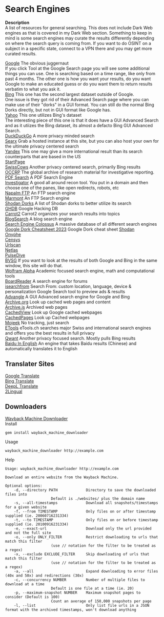 # Search Engines
**Description** \
A list of resources for general searching. This does not include Dark Web engines as that is covered in my Dark Web section. Something to keep in mind is some search engines may curate the results differently depending on where the search query is coming from. If you want to do OSINT on a subject in a specific state, connect to a VPN there and you may get more curated results. 

[Google](Https://www.google.com) The obvious juggernaut \
If you click Tool at the Google Search page you will see some additional things you can use. One is searching based on a time range, like only from past 4 months. The other one is how you want your results, do you want Google to make an educated guess or do you want them to return results verbatim to what you ask it. \
[Bing](https://www.bing.com/) This one has the second largest dataset outside of Google. \
One issue is they got rid of their Advanced Search page where you can make use of their "dorks" in a GUI format. You can still do the normal Bing Dorks directly, but not in GUI format like Google has. \
[Yahoo](https://www.yahoo.com/) This one utilizes Bing's dataset \
The interesting piece of this one is that it does have a GUI Advanced Search and as it utiizes the Bing dataset, its almost a defacto Bing GUI Advanced Search. \
[DuckDuckGo](Https://www.duckduckgo.com)  A more privacy minded search \
[Searx](https://searx.space/) Grab a hosted instance at this site, but you can also host your own for the ultimate privacy centered search \
[Yandex](https://yandex.com/) This one may give a more international result than its search counterparts that are based in the US \
[StartPage](https://www.startpage.com/) \
[SwissCows](https://swisscows.com/en) Another privacy centered search, primarily Bing results \
[OCCRP](https://data.occrp.org/) The global archive of research material for investigative reporting. \
[PDF Search](http://findpdfdoc.com/)  A PDF Search Engine \
[Investigator](https://abhijithb200.github.io/investigator/) A good all around recon tool. You put in a domain and then choose one of the panes, like open redirects, robots, etc \
[Napalm FTP](https://www.searchftps.net/) An FTP search engine \
[Marmont](https://www.mmnt.ru/int/) An FTP Search engine \
[Shodan Dorks](https://github.com/humblelad/Shodan-Dorks) A list of Shodan dorks to better utilize its search \
[GHDB](https://www.exploit-db.com/google-hacking-database) Google Hacking DB \
[Carrot2](https://search.carrot2.org/#/search/web) Carrot2 organizes your search results into topics \
[BlogSearch](http://www.blogsearchengine.org/) A blog search engine \
[Search Engine Colossus](https://www.searchenginecolossus.com/) A massive database of all different search engines \
[Google Dork Cheatsheet 2023](https://usersearch.org/updates/2023/02/05/the-ultimate-google-dorking-cheatsheet-2023/?amp=1) Google Dork cheat sheet
[Shodan](https://shodan.io) \
[Onyphe](https://onyphe.io) \
[Censys](https://search.censys.io/) \
[Urlscan](https://urlscan.io) \
[Netlas](https://app.netlas.io/host) \
[PulseDive](https://pulsedive.com) \
[BVSG](http://bvsg.org/) If you want to look at the results of both Google and Bing in the same window, this site will do that. \
[Wolfram Alpha](https://www.wolframalpha.com/) Academic focused search engine, math and computational tools \
[BoardReader](https://boardreader.com/) A search engine for forums \
[isearchfrom](http://isearchfrom.com/) Search From: custom location, language, device & personalization Google Search tool to preview ads & results \
[Advangle](http://advangle.com/) A GUI Advanced search engine for Google and Bing \
[Archive.org](https://archive.org/) Look up cached web pages and content \
[Archive.is](https://archive.is/) Archived web pages \
[CachedView](http://cachedview.com/) Look up Google cached webpages \
[CachedPages](http://www.cachedpages.com/) Look up Cached webpages \
[Mojeek](https://www.mojeek.com/) No tracking, just search \
[ETools](https://www.etools.ch/) eTools.ch searches major Swiss and international search engines and offers you the best results in full privacy \
[Qwant](https://www.qwant.com/) Another privacy focused search. Mostly pulls Bing results \
[Baidu In English](http://www.baiduinenglish.com/) An engine that takes Baidu results (Chinese) and automatically translates it to English 


## Translater Sites
[Google Translate](https://translate.google.com/) \
[Bing Translate](https://www.bing.com/translator) \
[DeepL Translate](https://www.deepl.com/translator) \
[2Lingual](https://www.2lingual.com/) 

## Downloaders
[Wayback Machine Downloader](https://github.com/hartator/wayback-machine-downloader) \
Install
```
gem install wayback_machine_downloader

```
Usage
```
wayback_machine_downloader http://example.com
```
Help
```
Usage: wayback_machine_downloader http://example.com

Download an entire website from the Wayback Machine.

Optional options:
    -d, --directory PATH             Directory to save the downloaded files into
				     Default is ./websites/ plus the domain name
    -s, --all-timestamps             Download all snapshots/timestamps for a given website
    -f, --from TIMESTAMP             Only files on or after timestamp supplied (ie. 20060716231334)
    -t, --to TIMESTAMP               Only files on or before timestamp supplied (ie. 20100916231334)
    -e, --exact-url                  Download only the url provided and not the full site
    -o, --only ONLY_FILTER           Restrict downloading to urls that match this filter
				     (use // notation for the filter to be treated as a regex)
    -x, --exclude EXCLUDE_FILTER     Skip downloading of urls that match this filter
				     (use // notation for the filter to be treated as a regex)
    -a, --all                        Expand downloading to error files (40x and 50x) and redirections (30x)
    -c, --concurrency NUMBER         Number of multiple files to download at a time
				     Default is one file at a time (ie. 20)
    -p, --maximum-snapshot NUMBER    Maximum snapshot pages to consider (Default is 100)
				     Count an average of 150,000 snapshots per page
    -l, --list                       Only list file urls in a JSON format with the archived timestamps, won't download anything
```



